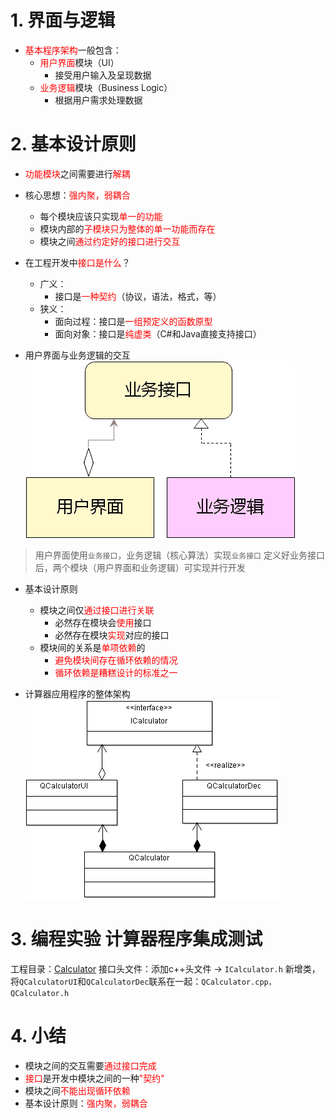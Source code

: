 # 1. 界面与逻辑
- <font color=red>基本程序架构</font>一般包含：
    - <font color=red>用户界面</font>模块（UI）
        - 接受用户输入及呈现数据
    - <font color=red>业务逻辑</font>模块（Business Logic）
        - 根据用户需求处理数据

# 2. 基本设计原则
- <font color=red>功能模块</font>之间需要进行<font color=red>解耦</font>
- 核心思想：<font color=red>强内聚，弱耦合</font>
    - 每个模块应该只实现<font color=red>单一的功能</font>
    - 模块内部的<font color=red>子模块只为整体的单一功能而存在</font>
    - 模块之间<font color=red>通过约定好的接口进行交互</font>

- 在工程开发中<font color=red>接口是什么</font>？
    - 广义：
        - 接口是<font color=red>一种契约</font>（协议，语法，格式，等）
    - 狭义：
        - 面向过程：接口是<font color=red>一组预定义的函数原型</font>
        - 面向对象：接口是<font color=red>纯虚类</font>（C#和Java直接支持接口）

- 用户界面与业务逻辑的交互
![](vx_images/015_1.png)
> 用户界面使用`业务接口`，业务逻辑（核心算法）实现`业务接口`
> 定义好业务接口后，两个模块（用户界面和业务逻辑）可实现并行开发

- 基本设计原则
    - 模块之间仅<font color=red>通过接口进行关联</font>
        - 必然存在模块会<font color=red>使用</font>接口
        - 必然存在模块<font color=red>实现</font>对应的接口
    - 模块间的关系是<font color=red>单项依赖</font>的
        - <font color=red>避免模块间存在循环依赖的情况</font>
        - <font color=red>循环依赖是糟糕设计的标准之一</font>

- 计算器应用程序的整体架构
![](vx_images/015_2.png)

# 3. 编程实验 计算器程序集成测试
工程目录：[Calculator](vx_attachments\015_Separation_of_user_interface_and_business_logic\Calculator)
接口头文件：添加c++头文件 -> `ICalculator.h`
新增类，将`QCalculatorUI`和`QCalculatorDec`联系在一起：`QCalculator.cpp，QCalculator.h`

# 4. 小结
- 模块之间的交互需要<font color=red>通过接口完成</font>
- <font color=red>接口</font>是开发中模块之间的一种<font color=red>"契约"</font>
- 模块之间<font color=red>不能出现循环依赖</font>
- 基本设计原则：<font color=red>强内聚，弱耦合</font>

